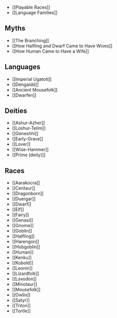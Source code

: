 - [[Playable Races]]
- [[Language Families]]

## Myths
- [[The Branching]]
- [[How Halfling and Dwarf Came to Have Wives]]
- [[How Human Came to Have a Wife]]

## Languages
- [[Imperial Ugatoti]]
- [[Dengaidd]]
- [[Ancient Mousefolk]]
- [[Dwarfen]]
## Deities
- [[Ashur-Azher]]
- [[Loshur-Telim]]
- [[Geneshhi]]
- [[Early-Grave]]
- [[Lover]]
- [[Wise-Hammer]]
- [[Prime (deity)]]

## Races
- [[Aarakocra]]
- [[Centaur]]
- [[Dragonborn]]
- [[Duergar]]
- [[Dwarf]]
- [[Elf]]
- [[Fairy]]
- [[Genasi]]
- [[Gnome]]
- [[Goblin]]
- [[Halfling]]
- [[Harengon]]
- [[Hobgoblin]]
- [[Human]]
- [[Kenku]]
- [[Kobold]]
- [[Leonin]]
- [[Lizardfolk]]
- [[Loxodon]]
- [[Minotaur]]
- [[Mousefolk]]
- [[Owlin]]
- [[Satyr]]
- [[Triton]]
- [[Tortle]]